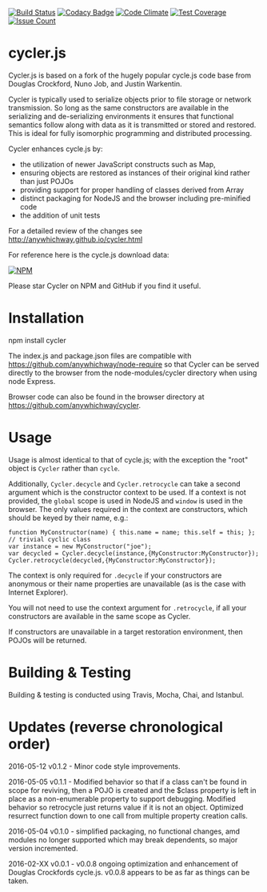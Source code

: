 [![Build Status](https://travis-ci.org/anywhichway/cycler.svg)](https://travis-ci.org/anywhichway/cycler)
[![Codacy Badge](https://api.codacy.com/project/badge/grade/f46753323da34de8af383e7fa478d7c2)](https://www.codacy.com/app/syblackwell/cycler)
[![Code Climate](https://codeclimate.com/github/anywhichway/cycler/badges/gpa.svg)](https://codeclimate.com/github/anywhichway/cycler)
[![Test Coverage](https://codeclimate.com/github/anywhichway/cycler/badges/coverage.svg)](https://codeclimate.com/github/anywhichway/cycler/coverage)
[![Issue Count](https://codeclimate.com/github/anywhichway/cycler/badges/issue_count.svg)](https://codeclimate.com/github/anywhichway/cycler)


# cycler.js

Cycler.js is based on a fork of the hugely popular cycle.js code base from Douglas Crockford, Nuno Job, and Justin Warkentin. 

Cycler is typically used to serialize objects prior to file storage or network transmission. So long as the same constructors are available in the serializing and de-serializing environments it ensures that functional semantics follow along with data as it is transmitted or stored and restored. This is ideal for fully isomorphic programming and distributed processing.

Cycler enhances cycle.js by:

* the utilization of newer JavaScript constructs such as Map,
* ensuring objects are restored as instances of their original kind rather than just POJOs
* providing support for proper handling of classes derived from Array
* distinct packaging for NodeJS and the browser including pre-minified code
* the addition of unit tests

For a detailed review of the changes see http://anywhichway.github.io/cycler.html

For reference here is the cycle.js download data:

[![NPM](https://nodei.co/npm/cycle.png?downloads=true&downloadRank=true&stars=true)](https://nodei.co/npm/cycle/)

Please star Cycler on NPM and GitHub if you find it useful.


# Installation

npm install cycler

The index.js and package.json files are compatible with https://github.com/anywhichway/node-require so that Cycler can be served directly to the browser from the node-modules/cycler directory when using node Express.

Browser code can also be found in the browser directory at https://github.com/anywhichway/cycler.
 
# Usage


Usage is almost identical to that of cycle.js; with the exception the "root" object is ```Cycler``` rather than ```cycle```.

Additionally, ```Cycler.decycle``` and ```Cycler.retrocycle``` can take 
a second argument which is the constructor context to be used. If a context is not provided, the ```global``` scope is used in NodeJS and ```window``` is used in the browser. The only values required in the context are constructors, which should be keyed by their name, e.g.:

```
function MyConstructor(name) { this.name = name; this.self = this; }; // trivial cyclic class
var instance = new MyConstructor("joe");
var decycled = Cycler.decycle(instance,{MyConstructor:MyConstructor});
Cycler.retrocycle(decycled,{MyConstructor:MyConstructor});
```

The context is only required for ```.decycle``` if your constructors are anonymous or their name properties are unavailable (as is the case with Internet Explorer).

You will not need to use the context argument for ```.retrocycle```, if all your constructors are available in the same scope as Cycler.

If constructors are unavailable in a target restoration environment, then POJOs will be returned.

# Building & Testing

Building & testing is conducted using Travis, Mocha, Chai, and Istanbul.

# Updates (reverse chronological order)

2016-05-12 v0.1.2 - Minor code style improvements.

2016-05-05 v0.1.1 - Modified behavior so that if a class can't be found in scope for reviving, then a POJO is created and the $class property is left in place as a non-enumerable property to support debugging. Modified behavior so retrocycle just returns value if it is not an object. Optimized resurrect function down to one call from multiple property creation calls.

2016-05-04 v0.1.0 - simplified packaging, no functional changes, amd modules no longer supported which may break dependents, so major version incremented.

2016-02-XX v0.0.1 - v0.0.8 ongoing optimization and enhancement of Douglas Crockfords cycle.js. v0.0.8 appears to be as far as things can be taken.